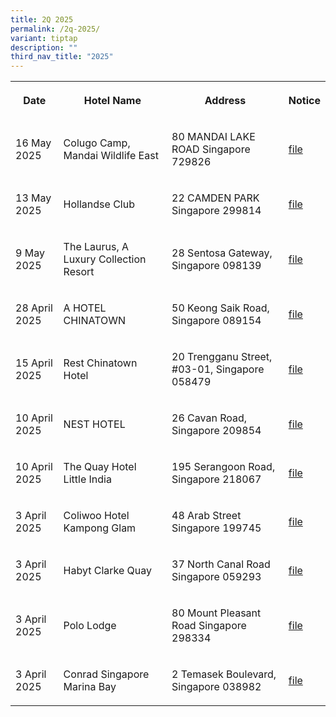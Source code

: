 ```yaml
---
title: 2Q 2025
permalink: /2q-2025/
variant: tiptap
description: ""
third_nav_title: "2025"
---
```

<table style="minWidth: 100px">
<colgroup>
<col>
<col>
<col>
<col>
</colgroup>
<tbody>
<tr>
<th rowspan="1" colspan="1">
<p>Date</p>
</th>
<th rowspan="1" colspan="1">
<p>Hotel Name</p>
</th>
<th rowspan="1" colspan="1">
<p>Address</p>
</th>
<th rowspan="1" colspan="1">
<p>Notice</p>
</th>
</tr>
<tr>
<td rowspan="1" colspan="1">
<p>16 May 2025</p>
</td>
<td rowspan="1" colspan="1">
<p>Colugo Camp, Mandai Wildlife East</p>
</td>
<td rowspan="1" colspan="1">
<p>80 MANDAI LAKE ROAD Singapore 729826</p>
</td>
<td rowspan="1" colspan="1">
<p><a href="/files/Colugo_Camp__Mandai_Wildlife_East.pdf" rel="noopener nofollow" target="_blank">file</a>
</p>
</td>
</tr>
<tr>
<td rowspan="1" colspan="1">
<p>13 May 2025</p>
</td>
<td rowspan="1" colspan="1">
<p>Hollandse Club</p>
</td>
<td rowspan="1" colspan="1">
<p>22 CAMDEN PARK Singapore 299814</p>
</td>
<td rowspan="1" colspan="1">
<p><a href="/files/Hollandse_Club.pdf" rel="noopener noreferrer nofollow" target="_blank">file</a>
</p>
</td>
</tr>
<tr>
<td rowspan="1" colspan="1">
<p>9 May 2025</p>
</td>
<td rowspan="1" colspan="1">
<p>The Laurus, A Luxury Collection Resort</p>
</td>
<td rowspan="1" colspan="1">
<p>28 Sentosa Gateway, Singapore 098139</p>
</td>
<td rowspan="1" colspan="1">
<p><a href="/files/The_Laurus__A_Luxury_Collection_Resort.pdf" rel="noopener noreferrer nofollow" target="_blank">file</a>
</p>
</td>
</tr>
<tr>
<td rowspan="1" colspan="1">
<p>28 April 2025</p>
</td>
<td rowspan="1" colspan="1">
<p>A HOTEL CHINATOWN</p>
</td>
<td rowspan="1" colspan="1">
<p>50 Keong Saik Road, Singapore 089154</p>
</td>
<td rowspan="1" colspan="1">
<p><a href="/files/A_HOTEL_CHINATOWN.pdf" rel="noopener noreferrer nofollow" target="_blank"><u>file</u></a>
</p>
</td>
</tr>
<tr>
<td rowspan="1" colspan="1">
<p>15 April 2025</p>
</td>
<td rowspan="1" colspan="1">
<p>Rest Chinatown Hotel</p>
</td>
<td rowspan="1" colspan="1">
<p>20 Trengganu Street, #03-01, Singapore 058479</p>
</td>
<td rowspan="1" colspan="1">
<p><a href="/files/Rest_Chinatown_Hotel.pdf" rel="noopener noreferrer nofollow" target="_blank">file</a>
</p>
</td>
</tr>
<tr>
<td rowspan="1" colspan="1">
<p>10 April 2025</p>
</td>
<td rowspan="1" colspan="1">
<p>NEST HOTEL</p>
</td>
<td rowspan="1" colspan="1">
<p>26 Cavan Road, Singapore 209854</p>
</td>
<td rowspan="1" colspan="1">
<p><a href="/files/NEST_HOTEL.pdf" rel="noopener noreferrer nofollow" target="_blank">file</a>
</p>
</td>
</tr>
<tr>
<td rowspan="1" colspan="1">
<p>10 April 2025</p>
</td>
<td rowspan="1" colspan="1">
<p>The Quay Hotel Little India</p>
</td>
<td rowspan="1" colspan="1">
<p>195 Serangoon Road, Singapore 218067</p>
</td>
<td rowspan="1" colspan="1">
<p><a href="/files/The_Quay_Hotel_Little_India.pdf" rel="noopener noreferrer nofollow" target="_blank">file</a>
</p>
</td>
</tr>
<tr>
<td rowspan="1" colspan="1">
<p>3 April 2025</p>
</td>
<td rowspan="1" colspan="1">
<p>Coliwoo Hotel Kampong Glam</p>
</td>
<td rowspan="1" colspan="1">
<p>48 Arab Street Singapore 199745</p>
</td>
<td rowspan="1" colspan="1">
<p><a href="/files/Coliwoo_Hotel_Kampong_Glam.pdf" rel="noopener noreferrer nofollow" target="_blank">file</a>
</p>
</td>
</tr>
<tr>
<td rowspan="1" colspan="1">
<p>3 April 2025</p>
</td>
<td rowspan="1" colspan="1">
<p>Habyt Clarke Quay</p>
</td>
<td rowspan="1" colspan="1">
<p>37 North Canal Road Singapore 059293</p>
</td>
<td rowspan="1" colspan="1">
<p><a href="/files/Habyt_Clarke_Quay.pdf" rel="noopener noreferrer nofollow" target="_blank">file</a>
</p>
</td>
</tr>
<tr>
<td rowspan="1" colspan="1">
<p>3 April 2025</p>
</td>
<td rowspan="1" colspan="1">
<p>Polo Lodge</p>
</td>
<td rowspan="1" colspan="1">
<p>80 Mount Pleasant Road Singapore 298334</p>
</td>
<td rowspan="1" colspan="1">
<p><a href="/files/Polo_Lodge.pdf" rel="noopener noreferrer nofollow" target="_blank">file</a>
</p>
</td>
</tr>
<tr>
<td rowspan="1" colspan="1">
<p>3 April 2025</p>
</td>
<td rowspan="1" colspan="1">
<p>Conrad Singapore Marina Bay</p>
</td>
<td rowspan="1" colspan="1">
<p>2 Temasek Boulevard, Singapore 038982</p>
</td>
<td rowspan="1" colspan="1">
<p><a href="/files/Conrad_Singapore_Marina_Bay.pdf" rel="noopener noreferrer nofollow" target="_blank">file</a>
</p>
</td>
</tr>
</tbody>
</table>
<p></p>